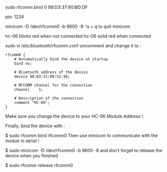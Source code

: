 sudo rfcomm bind 0 98:D3:37:90:BD:DF

pin: 1234

minicom -D /dev/rfcomm0 -b 9600 -8
^a + q to quit minicom

hc-06 blinks red when not connected
hc-06 solid red when connected


sudo vi /etc/bluetooth/rfcomm.conf
uncomment and change it to :


    rfcomm0 {
        # Automatically bind the device at startup
        bind no;

        # Bluetooth address of the device
        device 98:03:31:80:51:48;

        # RFCOMM channel for the connection
        channel    1;

        # Description of the connection
        comment "HC-06";
    }
Make sure you change the device to your HC-06 Module Address !.

Finally, bind the device with :

$ sudo rfcomm bind rfcomm0
Then use minicom to communicate with the modue in serial !

$ sudo minicom -D /dev/rfcomm0 -b 9600 -8
and don’t forget to release the device when you finished

$ sudo rfcomm release rfcomm0

